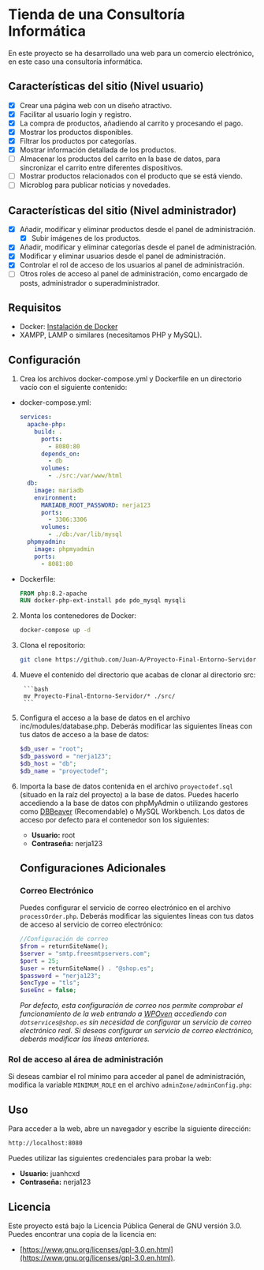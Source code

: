 # Tienda de una Consultoría Informática

En este proyecto se ha desarrollado una web para un comercio electrónico, en este caso una consultoría informática.

## Características del sitio (Nivel usuario)
- [x] Crear una página web con un diseño atractivo.
- [x] Facilitar al usuario login y registro.
- [x] La compra de productos, añadiendo al carrito y procesando el pago.
- [x] Mostrar los productos disponibles.
- [x] Filtrar los productos por categorías.
- [x] Mostrar información detallada de los productos.
- [ ] Almacenar los productos del carrito en la base de datos, para sincronizar el carrito entre diferentes dispositivos.
- [ ] Mostrar productos relacionados con el producto que se está viendo.
- [ ] Microblog para publicar noticias y novedades.
## Características del sitio (Nivel administrador)
- [x] Añadir, modificar y eliminar productos desde el panel de administración.
  - [x] Subir imágenes de los productos.
- [x] Añadir, modificar y eliminar categorías desde el panel de administración.
- [x] Modificar y eliminar usuarios desde el panel de administración.
- [x] Controlar el rol de acceso de los usuarios al panel de administración. 
- [ ] Otros roles de acceso al panel de administración, como encargado de posts, administrador o superadministrador.

## Requisitos

- Docker: [Instalación de Docker](https://docs.docker.com/get-docker/)
- XAMPP, LAMP o similares (necesitamos PHP y MySQL).

## Configuración
1. Crea los archivos docker-compose.yml y Dockerfile en un directorio vacío con el siguiente contenido:

- docker-compose.yml:
    ```yaml
    services:
      apache-php:
        build: .
          ports:
            - 8080:80
          depends_on:
            - db
          volumes:
            - ./src:/var/www/html
      db:
        image: mariadb
        environment:
          MARIADB_ROOT_PASSWORD: nerja123
          ports:
            - 3306:3306
          volumes:
            - ./db:/var/lib/mysql
      phpmyadmin:
        image: phpmyadmin
        ports:
          - 8081:80
    ```
- Dockerfile:
    ```Dockerfile
    FROM php:8.2-apache
    RUN docker-php-ext-install pdo pdo_mysql mysqli
    ```
2. Monta los contenedores de Docker:

    ```bash
    docker-compose up -d
    ```
3. Clona el repositorio:

    ```bash
    git clone https://github.com/Juan-A/Proyecto-Final-Entorno-Servidor.git
    ```
4. Mueve el contenido del directorio que acabas de clonar al directorio src:
    
        ```bash
        mv Proyecto-Final-Entorno-Servidor/* ./src/
        ```
5. Configura el acceso a la base de datos en el archivo inc/modules/database.php. Deberás modificar las siguientes líneas con tus datos de acceso a la base de datos:

    ```php
    $db_user = "root";
    $db_password = "nerja123";
    $db_host = "db";
    $db_name = "proyectodef";
    ```
6. Importa la base de datos contenida en el archivo ``proyectodef.sql`` (situado en la raíz del proyecto) a la base de datos. Puedes hacerlo accediendo a la base de datos con phpMyAdmin o utilizando gestores como [DBBeaver](https://dbeaver.io/) (Recomendable) o MySQL Workbench. Los datos de acceso por defecto para el contenedor son los siguientes:
    - **Usuario:** root
    - **Contraseña:** nerja123

    ## Configuraciones Adicionales
    ### Correo Electrónico
     Puedes configurar el servicio de correo electrónico en el archivo ``processOrder.php``. Deberás modificar las siguientes líneas con tus datos de acceso al servicio de correo electrónico:

    ```php
    //Configuración de correo
    $from = returnSiteName();
    $server = "smtp.freesmtpservers.com";
    $port = 25;
    $user = returnSiteName() . "@shop.es";
    $password = "nerja123";
    $encType = "tls";
    $useEnc = false;
    ```
    *Por defecto, esta configuración de correo nos permite comprobar el funcionamiento de la web entrando a [WPOven](https://www.wpoven.com/tools/free-smtp-server-for-testing) accediendo con ``dotservices@shop.es`` sin necesidad de configurar un servicio de correo electrónico real. Si deseas configurar un servicio de correo electrónico, deberás modificar las líneas anteriores.*
### Rol de acceso al área de administración
Si deseas cambiar el rol mínimo para acceder al panel de administración, modifica la variable ``MINIMUM_ROLE`` en el archivo ``adminZone/adminConfig.php``:


## Uso

Para acceder a la web, abre un navegador y escribe la siguiente dirección:

```bash
http://localhost:8080
```
Puedes utilizar las siguientes credenciales para probar la web:
- **Usuario:** juanhcxd
- **Contraseña:** nerja123

## Licencia

Este proyecto está bajo la Licencia Pública General de GNU versión 3.0. Puedes encontrar una copia de la licencia en:
- [https://www.gnu.org/licenses/gpl-3.0.en.html](https://www.gnu.org/licenses/gpl-3.0.en.html).
